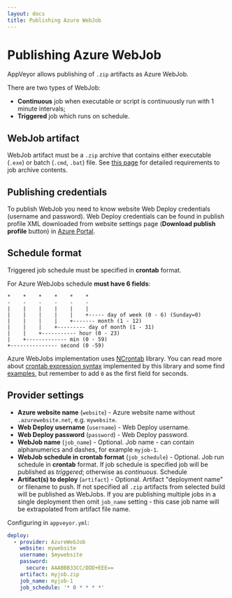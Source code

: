 ```yaml
---
layout: docs
title: Publishing Azure WebJob
---
```


# Publishing Azure WebJob

AppVeyor allows publishing of `.zip` artifacts as Azure WebJob.

There are two types of WebJob:

* **Continuous** job when executable or script is continuously run with 1 minute intervals;
* **Triggered** job which runs on schedule.

## WebJob artifact

WebJob artifact must be a `.zip` archive that contains either executable (`.exe`) or batch (`.cmd`, `.bat`) file.
See [this page](https://github.com/projectkudu/kudu/wiki/Web-Jobs) for detailed requirements to job archive contents.

## Publishing credentials

To publish WebJob you need to know website Web Deploy credentials (username and password). Web Deploy credentials can be found in publish profile XML downloaded from website settings page (**Download publish profile** button) in [Azure Portal](https://portal.azure.com).

## Schedule format

Triggered job schedule must be specified in **crontab** format.

For Azure WebJobs schedule **must have 6 fields**:

    *    *    *    *    *    *
    -    -    -    -    -    -
    |    |    |    |    |    |
    |    |    |    |    |    +----- day of week (0 - 6) (Sunday=0)
    |    |    |    |    +------- month (1 - 12)
    |    |    |    +--------- day of month (1 - 31)
    |    |    +----------- hour (0 - 23)
    |    +------------- min (0 - 59)
    +--------------- second (0 -59)

Azure WebJobs implementation uses [NCrontab](https://github.com/atifaziz/NCrontab) library.
You can read more about [crontab expression syntax](https://github.com/atifaziz/NCrontabwiki/CrontabExpression) implemented by this library and
some find [examples](https://github.com/atifaziz/NCrontabwiki/CrontabExamples), but remember to add `0` as the first field for seconds.

## Provider settings

* **Azure website name** (`website`) - Azure website name without `.azurewebsite.net`, e.g. `mywebsite`.
* **Web Deploy username** (`username`) - Web Deploy username.
* **Web Deploy password** (`password`) - Web Deploy password.
* **WebJob name** (`job_name`) - Optional. Job name - can contain alphanumerics and dashes, for example `myjob-1`.
* **WebJob schedule in crontab format** (`job_schedule`) - Optional. Job run schedule in **crontab** format. If job schedule is specified job will be published as *triggered*; otherwise as *continuous*. Schedule
* **Artifact(s) to deploy** (`artifact`) - Optional. Artifact "deployment name" or filename to push. If not specified all `.zip` artifacts from selected build will be published as WebJobs. If you are publishing multiple jobs in a single deployment then omit `job_name` setting - this case job name will be extrapolated from artifact file name.

Configuring in `appveyor.yml`:

```yaml
deploy:
  - provider: AzureWebJob
    website: mywebsite
    username: $mywebsite
    password:
      secure: AAABBB33CC/DDD+EEE==
    artifact: myjob.zip
    job_name: myjob-1
    job_schedule: '* 0 * * * *'
```
